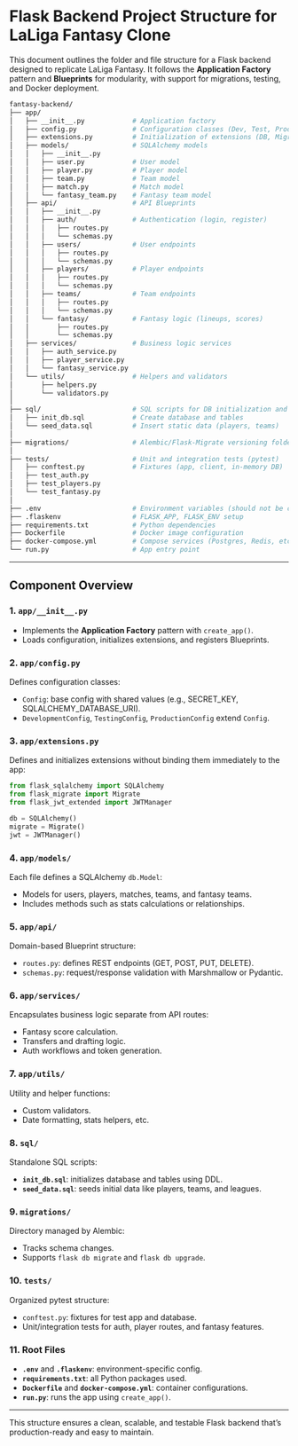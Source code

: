 # Flask Backend Project Structure for LaLiga Fantasy Clone

This document outlines the folder and file structure for a Flask backend designed to replicate LaLiga Fantasy. It follows the **Application Factory** pattern and **Blueprints** for modularity, with support for migrations, testing, and Docker deployment.

```bash
fantasy-backend/
├── app/
│   ├── __init__.py            # Application factory
│   ├── config.py              # Configuration classes (Dev, Test, Prod)
│   ├── extensions.py          # Initialization of extensions (DB, Migrate, JWT)
│   ├── models/                # SQLAlchemy models
│   │   ├── __init__.py
│   │   ├── user.py            # User model
│   │   ├── player.py          # Player model
│   │   ├── team.py            # Team model
│   │   ├── match.py           # Match model
│   │   └── fantasy_team.py    # Fantasy team model
│   ├── api/                   # API Blueprints
│   │   ├── __init__.py
│   │   ├── auth/              # Authentication (login, register)
│   │   │   ├── routes.py
│   │   │   └── schemas.py
│   │   ├── users/             # User endpoints
│   │   │   ├── routes.py
│   │   │   └── schemas.py
│   │   ├── players/           # Player endpoints
│   │   │   ├── routes.py
│   │   │   └── schemas.py
│   │   ├── teams/             # Team endpoints
│   │   │   ├── routes.py
│   │   │   └── schemas.py
│   │   └── fantasy/           # Fantasy logic (lineups, scores)
│   │       ├── routes.py
│   │       └── schemas.py
│   ├── services/              # Business logic services
│   │   ├── auth_service.py
│   │   ├── player_service.py
│   │   └── fantasy_service.py
│   └── utils/                 # Helpers and validators
│       ├── helpers.py
│       └── validators.py
│
├── sql/                       # SQL scripts for DB initialization and seeding
│   ├── init_db.sql            # Create database and tables
│   └── seed_data.sql          # Insert static data (players, teams)
│
├── migrations/                # Alembic/Flask-Migrate versioning folder
│
├── tests/                     # Unit and integration tests (pytest)
│   ├── conftest.py            # Fixtures (app, client, in-memory DB)
│   ├── test_auth.py
│   ├── test_players.py
│   └── test_fantasy.py
│
├── .env                       # Environment variables (should not be committed)
├── .flaskenv                  # FLASK_APP, FLASK_ENV setup
├── requirements.txt           # Python dependencies
├── Dockerfile                 # Docker image configuration
├── docker-compose.yml         # Compose services (Postgres, Redis, etc.)
└── run.py                     # App entry point
```

---

## Component Overview

### 1. `app/__init__.py`

* Implements the **Application Factory** pattern with `create_app()`.
* Loads configuration, initializes extensions, and registers Blueprints.

### 2. `app/config.py`

Defines configuration classes:

* `Config`: base config with shared values (e.g., SECRET\_KEY, SQLALCHEMY\_DATABASE\_URI).
* `DevelopmentConfig`, `TestingConfig`, `ProductionConfig` extend `Config`.

### 3. `app/extensions.py`

Defines and initializes extensions without binding them immediately to the app:

```python
from flask_sqlalchemy import SQLAlchemy
from flask_migrate import Migrate
from flask_jwt_extended import JWTManager

db = SQLAlchemy()
migrate = Migrate()
jwt = JWTManager()
```

### 4. `app/models/`

Each file defines a SQLAlchemy `db.Model`:

* Models for users, players, matches, teams, and fantasy teams.
* Includes methods such as stats calculations or relationships.

### 5. `app/api/`

Domain-based Blueprint structure:

* `routes.py`: defines REST endpoints (GET, POST, PUT, DELETE).
* `schemas.py`: request/response validation with Marshmallow or Pydantic.

### 6. `app/services/`

Encapsulates business logic separate from API routes:

* Fantasy score calculation.
* Transfers and drafting logic.
* Auth workflows and token generation.

### 7. `app/utils/`

Utility and helper functions:

* Custom validators.
* Date formatting, stats helpers, etc.

### 8. `sql/`

Standalone SQL scripts:

* **`init_db.sql`**: initializes database and tables using DDL.
* **`seed_data.sql`**: seeds initial data like players, teams, and leagues.

### 9. `migrations/`

Directory managed by Alembic:

* Tracks schema changes.
* Supports `flask db migrate` and `flask db upgrade`.

### 10. `tests/`

Organized pytest structure:

* `conftest.py`: fixtures for test app and database.
* Unit/integration tests for auth, player routes, and fantasy features.

### 11. Root Files

* **`.env`** and **`.flaskenv`**: environment-specific config.
* **`requirements.txt`**: all Python packages used.
* **`Dockerfile`** and **`docker-compose.yml`**: container configurations.
* **`run.py`**: runs the app using `create_app()`.

---

This structure ensures a clean, scalable, and testable Flask backend that’s production-ready and easy to maintain.
